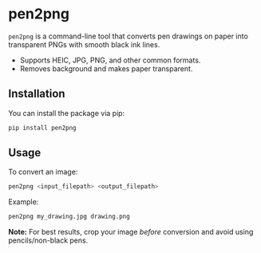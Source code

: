 # pen2png

`pen2png` is a command-line tool that converts pen drawings on paper into transparent PNGs with smooth black ink lines.

- Supports HEIC, JPG, PNG, and other common formats.
- Removes background and makes paper transparent.

## Installation

You can install the package via pip:

```sh
pip install pen2png
```

## Usage

To convert an image:

```sh
pen2png <input_filepath> <output_filepath>
```

Example:

```sh
pen2png my_drawing.jpg drawing.png
```

**Note:** For best results, crop your image _before_ conversion and avoid using pencils/non-black pens.
